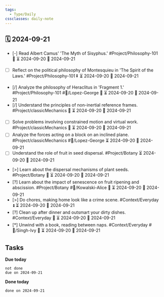 ```yaml
---
tags:
  - Type/Daily
cssclasses: daily-note
---
```


## 🗓️ 2024-09-21

- [-] Read Albert Camus' 'The Myth of Sisyphus.' #Project/Philosophy-101 🔺 ⏳ 2024-09-20 📅 2024-09-21
- [ ] Reflect on the political philosophy of Montesquieu in 'The Spirit of the Laws.' #Project/Philosophy-101 ⏬ ⏳ 2024-09-20 📅 2024-09-21
- [/] Analyze the philosophy of Heraclitus in 'Fragment 1.' #Project/Philosophy-101 #👤/Lopez-George 🔺 ⏳ 2024-09-20 📅 2024-09-21
- [/] Understand the principles of non-inertial reference frames. #Project/classicMechanics 🔺 ⏳ 2024-09-20 📅 2024-09-21
- [ ] Solve problems involving constrained motion and virtual work. #Project/classicMechanics 🔺 ⏳ 2024-09-20 📅 2024-09-21
- [ ] Analyze the forces acting on a block on an inclined plane. #Project/classicMechanics #👤/Lopez-George ⏳ 2024-09-20 📅 2024-09-21
- [ ] Understand the role of fruit in seed dispersal. #Project/Botany ⏳ 2024-09-20 📅 2024-09-21
- [>] Learn about the dispersal mechanisms of plant seeds. #Project/Botany 🔺 ⏳ 2024-09-20 📅 2024-09-21
- [?] Learn about the impact of senescence on fruit ripening and abscission. #Project/Botany #👤/Kowalski-Alice 🔺 ⏳ 2024-09-20 📅 2024-09-21
- [>] Do chores, making home look like a crime scene. #Context/Everyday ⏫ ⏳ 2024-09-20 📅 2024-09-21
- [?] Clean up after dinner and outsmart your dirty dishes. #Context/Everyday 🔽 ⏳ 2024-09-20 📅 2024-09-21
- [*] Unwind with a book, reading between naps. #Context/Everyday #👤/Singh-Ivy 🔽 ⏳ 2024-09-20 📅 2024-09-21

## Tasks

**Due today**

```tasks
not done
due on 2024-09-21
```

**Done today**

```tasks
done on 2024-09-21
```
            